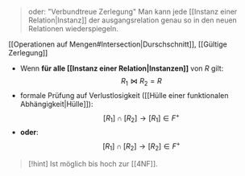 > oder: "Verbundtreue Zerlegung"
> Man kann jede [[Instanz einer Relation|Instanz]] der ausgangsrelation genau so in den neuen Relationen wiederspiegeln.

[[Operationen auf Mengen#Intersection|Durschschnitt]], [[Gültige Zerlegung]]

- Wenn **für alle [[Instanz einer Relation|Instanzen]]** von $R$ gilt:
$$R_{1} \Join R_{2} = R$$
- formale Prüfung auf Verlustlosigkeit ([[Hülle einer funktionalen Abhängigkeit|Hülle]]):
$$[R_{1}] \cap [R_{2}] \rightarrow [R_{1}] \in F^{+}$$
- **oder**:
$$[R_{1}] \cap [R_{2}] \rightarrow [R_{2}] \in F^{+}$$

> [!hint] Ist möglich bis hoch zur [[4NF]].


